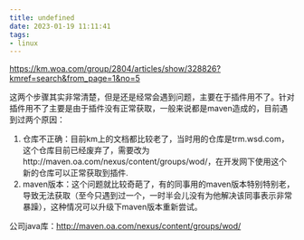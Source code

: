 ```yaml
---
title: undefined
date: 2023-01-19 11:11:41
tags:
- linux
---
```


https://km.woa.com/group/2804/articles/show/328826?kmref=search&from_page=1&no=5

这两个步骤其实非常清楚，但是还是经常会遇到问题，主要在于插件用不了。针对插件用不了主要是由于插件没有正常获取，一般来说都是maven造成的，目前遇到过两个原因：

1. 仓库不正确：目前km上的文档都比较老了，当时用的仓库是trm.wsd.com，这个仓库目前已经废弃了，需要改为http://maven.oa.com/nexus/content/groups/wod/，在开发网下使用这个新的仓库可以正常获取到插件.
2. maven版本：这个问题就比较奇葩了，有的同事用的maven版本特别特别老，导致无法获取（至今只遇到过一个，一时半会儿没有为他解决该同事表示非常暴躁），这种情况可以升级下maven版本重新尝试。

公司java库：http://maven.oa.com/nexus/content/groups/wod/